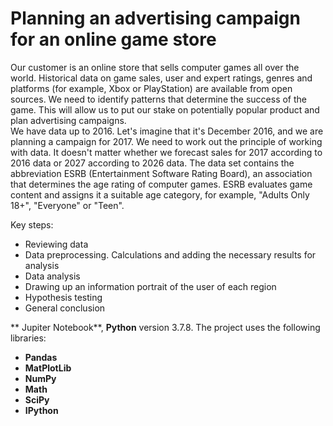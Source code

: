 # Planning an advertising campaign for an online game store

Our customer is an online store that sells computer games all over the world. Historical data on game sales, user and expert ratings, genres and platforms (for example, Xbox or PlayStation) are available from open sources. We need to identify patterns that determine the success of the game. This will allow us to put our stake on potentially popular product and plan advertising campaigns.  
We have data up to 2016. Let's imagine that it's December 2016, and we are planning a campaign for 2017. We need to work out the principle of working with data. It doesn't matter whether we forecast sales for 2017 according to 2016 data or 2027 according to 2026 data.
The data set contains the abbreviation ESRB (Entertainment Software Rating Board), an association that determines the age rating of computer games. ESRB evaluates game content and assigns it a suitable age category, for example, "Adults Only 18+", "Everyone" or "Teen".  


Key steps:
* Reviewing data
* Data preprocessing. Calculations and adding the necessary results for analysis
* Data analysis
* Drawing up an information portrait of the user of each region
* Hypothesis testing
* General conclusion

** Jupiter Notebook**, **Python** version 3.7.8.
The project uses the following libraries:
* **Pandas**
* **MatPlotLib**
* **NumPy**
* **Math**
* **SciPy** 
* **IPython**
